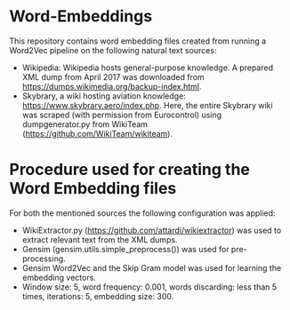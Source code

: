 # Word-Embeddings

This repository contains word embedding files created from running a Word2Vec pipeline on the following natural text sources:
* Wikipedia: Wikipedia hosts general-purpose knowledge. A prepared XML dump from April 2017 was downloaded from https://dumps.wikimedia.org/backup-index.html. 
* Skybrary, a wiki hosting aviation knowledge: https://www.skybrary.aero/index.php. Here, the entire Skybrary wiki was scraped (with permission from Eurocontrol) using dumpgenerator.py from WikiTeam (https://github.com/WikiTeam/wikiteam).

# Procedure used for creating the Word Embedding files
For both the mentioned sources the following configuration was applied:
* WikiExtractor.py (https://github.com/attardi/wikiextractor) was used to extract relevant text from the XML dumps.
* Gensim (gensim.utils.simple_preprocess()) was used for pre-processing.
* Gensim Word2Vec and the Skip Gram model was used for learning the embedding vectors.
* Window size: 5, word frequency: 0.001, words discarding: less than 5 times, iterations: 5, embedding size: 300.
